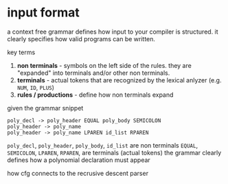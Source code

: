 #  input format

a context free grammar defines how input to your compiler is structured.  it clearly specifies how valid programs can be written.

key terms

1.  **non terminals** - symbols on the left side of the rules. they are "expanded" into terminals and/or other non terminals.
2.  **terminals** -  actual tokens that are recognized by the lexical anlyzer (e.g. `NUM`, `ID`, `PLUS`)
3.  **rules / productions** -  define how non terminals expand

given the grammar snippet

```
poly_decl -> poly_header EQUAL poly_body SEMICOLON
poly_header -> poly_name
poly_header -> poly_name LPAREN id_list RPAREN
```

`poly_decl`, `poly_header`, `poly_body`, `id_list` are non terminals
`EQUAL`, `SEMICOLON`, `LPAREN`, `RPAREN`, are terminals (actual tokens)
the grammar clearly defines how a polynomial declaration must appear

how cfg connects to the recrusive descent parser
